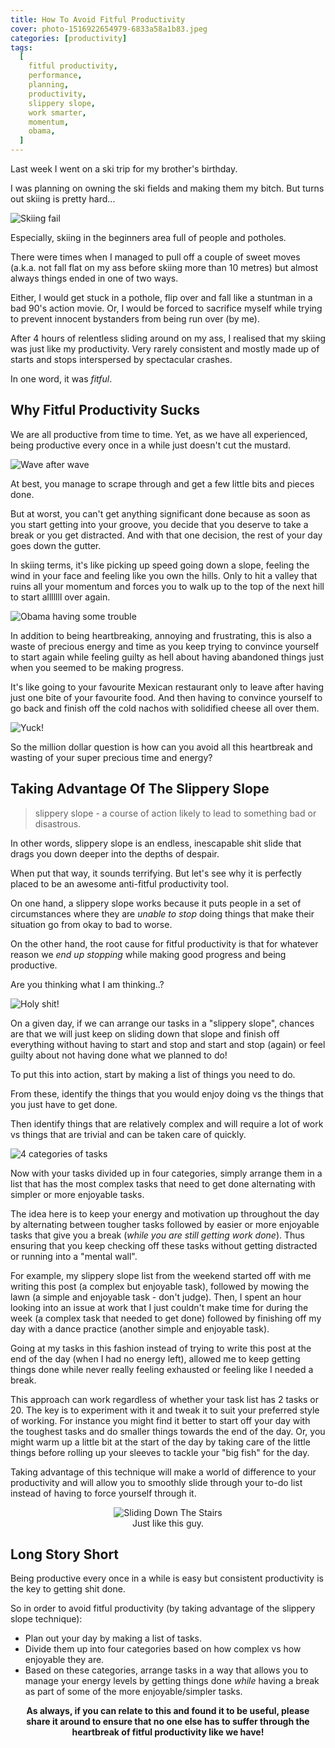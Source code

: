```yaml
---
title: How To Avoid Fitful Productivity
cover: photo-1516922654979-6833a58a1b83.jpeg
categories: [productivity]
tags:
  [
    fitful productivity,
    performance,
    planning,
    productivity,
    slippery slope,
    work smarter,
    momentum,
    obama,
  ]
---
```


Last week I went on a ski trip for my brother's birthday.

I was planning on owning the ski fields and making them my bitch. But turns out skiing is pretty hard...

<img src="ski.jpg" alt="Skiing fail" title="This is not me (but it's a pretty close representation)." />

Especially, skiing in the beginners area full of people and potholes.

There were times when I managed to pull off a couple of sweet moves (a.k.a. not fall flat on my ass before skiing more than 10 metres) but almost always things ended in one of two ways.

Either, I would get stuck in a pothole, flip over and fall like a stuntman in a bad 90's action movie. Or, I would be forced to sacrifice myself while trying to prevent innocent bystanders from being run over (by me).

After 4 hours of relentless sliding around on my ass, I realised that my skiing was just like my productivity. Very rarely consistent and mostly made up of starts and stops interspersed by spectacular crashes.

In one word, it was _fitful_.

## Why Fitful Productivity Sucks

We are all productive from time to time. Yet, as we have all experienced, being productive every once in a while just doesn't cut the mustard.

<img src="waves.jpg" alt="Wave after wave" title="It's like skiing up and down these hills." />

At best, you manage to scrape through and get a few little bits and pieces done.

But at worst, you can't get anything significant done because as soon as you start getting into your groove, you decide that you deserve to take a break or you get distracted. And with that one decision, the rest of your day goes down the gutter.

In skiing terms, it's like picking up speed going down a slope, feeling the wind in your face and feeling like you own the hills. Only to hit a valley that ruins all your momentum and forces you to walk up to the top of the next hill to start alllllll over again.

<img src="obama.jpg" alt="Obama having some trouble" title="Even Mr. President seems to have experienced that." />

In addition to being heartbreaking, annoying and frustrating, this is also a waste of precious energy and time as you keep trying to convince yourself to start again while feeling guilty as hell about having abandoned things just when you seemed to be making progress.

It's like going to your favourite Mexican restaurant only to leave after having just one bite of your favourite food. And then having to convince yourself to go back and finish off the cold nachos with solidified cheese all over them.

<img src="yuck.jpg" alt="Yuck!" />

So the million dollar question is how can you avoid all this heartbreak and wasting of your super precious time and energy?

## Taking Advantage Of The Slippery Slope

> slippery slope - a course of action likely to lead to something bad or disastrous.

In other words, slippery slope is an endless, inescapable shit slide that drags you down deeper into the depths of despair.

When put that way, it sounds terrifying. But let's see why it is perfectly placed to be an awesome anti-fitful productivity tool.

On one hand, a slippery slope works because it puts people in a set of circumstances where they are *unable to stop* doing things that make their situation go from okay to bad to worse.

On the other hand, the root cause for fitful productivity is that for whatever reason we _end up stopping_ while making good progress and being productive.

Are you thinking what I am thinking..?

<img src="holy-shit.jpg" alt="Holy shit!" title="It's a match made in heaven!" />

On a given day, if we can arrange our tasks in a "slippery slope", chances are that we will just keep on sliding down that slope and finish off everything without having to start and stop and start and stop (again) or feel guilty about not having done what we planned to do!

To put this into action, start by making a list of things you need to do.

From these, identify the things that you would enjoy doing vs the things that you just have to get done.

Then identify things that are relatively complex and will require a lot of work vs things that are trivial and can be taken care of quickly.

<img src="task-categories.jpg" alt="4 categories of tasks" title=" This will end up with your tasks in four categories."></img>

Now with your tasks divided up in four categories, simply arrange them in a list that has the most complex tasks that need to get done alternating with simpler or more enjoyable tasks.

The idea here is to keep your energy and motivation up throughout the day by alternating between tougher tasks followed by easier or more enjoyable tasks that give you a break (_while you are still getting work done_). Thus ensuring that you keep checking off these tasks without getting distracted or running into a "mental wall".

For example, my slippery slope list from the weekend started off with me writing this post (a complex but enjoyable task), followed by mowing the lawn (a simple and enjoyable task - don't judge). Then, I spent an hour looking into an issue at work that I just couldn't make time for during the week (a complex task that needed to get done) followed by finishing off my day with a dance practice (another simple and enjoyable task).

Going at my tasks in this fashion instead of trying to write this post at the end of the day (when I had no energy left), allowed me to keep getting things done while never really feeling exhausted or feeling like I needed a break.

This approach can work regardless of whether your task list has 2 tasks or 20. The key is to experiment with it and tweak it to suit your preferred style of working. For instance you might find it better to start off your day with the toughest tasks and do smaller things towards the end of the day. Or, you might warm up a little bit at the start of the day by taking care of the little things before rolling up your sleeves to tackle your "big fish" for the day.

Taking advantage of this technique will make a world of difference to your productivity and will allow you to smoothly slide through your to-do list instead of having to force yourself through it.

<p style="flex-direction: column;align-items: center;display: flex;">
<img src="sliding-stairs.gif" alt="Sliding Down The Stairs" /> Just like this guy.</p>

## Long Story Short

Being productive every once in a while is easy but consistent productivity is the key to getting shit done.

So in order to avoid fitful productivity (by taking advantage of the slippery slope technique):

- Plan out your day by making a list of tasks.
- Divide them up into four categories based on how complex vs how enjoyable they are.
- Based on these categories, arrange tasks in a way that allows you to manage your energy levels by getting things done _while_ having a break as part of some of the more enjoyable/simpler tasks.

<p style="text-align: center;"><strong>As always, if you can relate to this and found it to be useful, please share it around to ensure that no one else has to suffer through the heartbreak of fitful productivity like we have!</strong></p>

